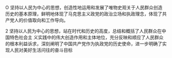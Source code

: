 O 坚持以人民为中心的思想，创造性地运用和发展了唯物史观关于人民群众创造历史的基本原理，鲜明地体现了马克思主义政党的政治立场和执政理念，体现了共产党人的价值取向和工作导向。

 2 坚持以人民为中心的思想，站在时代和历史的高度，总结和概括了人民群众在中国特色社会主
 义实践中的伟大创造作用和主体地位，充分反映和顺应了人民群众的根本利益诉求，深刻阐明了中国共产党作为执政党的历史使命，进一步明确了实现人民对美好生活问往的奋斗目标

